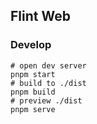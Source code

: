 ## Flint Web

<!-- [Goto Web Site](...) -->

### Develop

```shell
# open dev server
pnpm start
# build to ./dist
pnpm build
# preview ./dist
pnpm serve
```
